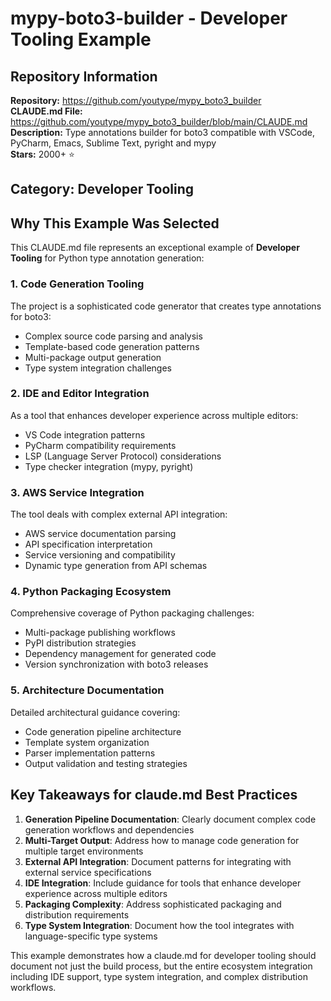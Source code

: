 # mypy-boto3-builder - Developer Tooling Example

## Repository Information
**Repository:** https://github.com/youtype/mypy_boto3_builder  
**CLAUDE.md File:** https://github.com/youtype/mypy_boto3_builder/blob/main/CLAUDE.md  
**Description:** Type annotations builder for boto3 compatible with VSCode, PyCharm, Emacs, Sublime Text, pyright and mypy  
**Stars:** 2000+ ⭐  

## Category: Developer Tooling

## Why This Example Was Selected

This CLAUDE.md file represents an exceptional example of **Developer Tooling** for Python type annotation generation:

### 1. **Code Generation Tooling**
The project is a sophisticated code generator that creates type annotations for boto3:
- Complex source code parsing and analysis
- Template-based code generation patterns
- Multi-package output generation
- Type system integration challenges

### 2. **IDE and Editor Integration**
As a tool that enhances developer experience across multiple editors:
- VS Code integration patterns
- PyCharm compatibility requirements
- LSP (Language Server Protocol) considerations
- Type checker integration (mypy, pyright)

### 3. **AWS Service Integration**
The tool deals with complex external API integration:
- AWS service documentation parsing
- API specification interpretation
- Service versioning and compatibility
- Dynamic type generation from API schemas

### 4. **Python Packaging Ecosystem**
Comprehensive coverage of Python packaging challenges:
- Multi-package publishing workflows
- PyPI distribution strategies
- Dependency management for generated code
- Version synchronization with boto3 releases

### 5. **Architecture Documentation**
Detailed architectural guidance covering:
- Code generation pipeline architecture
- Template system organization
- Parser implementation patterns
- Output validation and testing strategies

## Key Takeaways for claude.md Best Practices

1. **Generation Pipeline Documentation**: Clearly document complex code generation workflows and dependencies
2. **Multi-Target Output**: Address how to manage code generation for multiple target environments
3. **External API Integration**: Document patterns for integrating with external service specifications
4. **IDE Integration**: Include guidance for tools that enhance developer experience across multiple editors
5. **Packaging Complexity**: Address sophisticated packaging and distribution requirements
6. **Type System Integration**: Document how the tool integrates with language-specific type systems

This example demonstrates how a claude.md for developer tooling should document not just the build process, but the entire ecosystem integration including IDE support, type system integration, and complex distribution workflows.